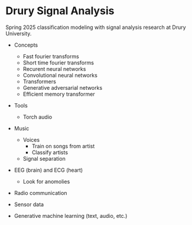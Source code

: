 # Drury Signal Analysis

Spring 2025 classification modeling with signal analysis research at Drury University.

* Concepts
  * Fast fourier transforms
  * Short time fourier transforms
  * Recurent neural networks
  * Convolutional neural networks
  * Transformers
  * Generative adversarial networks
  * Efficient memory transformer

* Tools
  * Torch audio

* Music
  * Voices
    * Train on songs from artist
    * Classify artists
  * Signal separation
* EEG (brain) and ECG (heart)
  * Look for anomolies
* Radio communication
* Sensor data
* Generative machine learning (text, audio, etc.)
